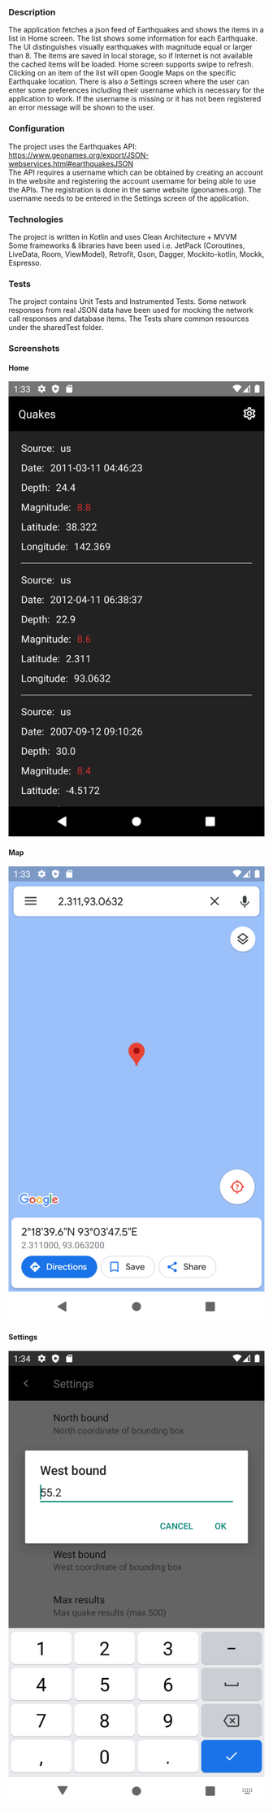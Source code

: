 ### Description

The application fetches a json feed of Earthquakes and shows the items in a list in Home screen.
The list shows some information for each Earthquake. The UI distinguishes visually earthquakes
with magnitude equal or larger than 8. The items are saved in local storage, so if Internet 
is not available the cached items will be loaded. Home screen supports swipe to refresh.
Clicking on an item of the list will open Google Maps on the specific Earthquake location.
There is also a Settings screen where the user can enter some preferences including their username 
which is necessary for the application to work. If the username is missing or it has not been registered
an error message will be shown to the user.

### Configuration

The project uses the Earthquakes API: https://www.geonames.org/export/JSON-webservices.html#earthquakesJSON  
The API requires a username which can be obtained by creating an account in the website and registering the 
account username for being able to use the APIs. The registration is done in the same website (geonames.org). 
The username needs to be entered in the Settings screen of the application.

### Technologies

The project is written in Kotlin and uses Clean Architecture + MVVM \
Some frameworks & libraries have been used i.e. JetPack (Coroutines, LiveData, Room, ViewModel), 
Retrofit, Gson, Dagger, Mockito-kotlin, Mockk, Espresso.

### Tests

The project contains Unit Tests and Instrumented Tests. Some network responses from real JSON data have been 
used for mocking the network call responses and database items. The Tests share common resources under the 
sharedTest folder.

### Screenshots

#### Home
![Alt text](screenshots/home-1.png?raw=true "app screenshot")

#### Map
![Alt text](screenshots/map-1.png?raw=true "app screenshot")

#### Settings
![Alt text](screenshots/settings-1.png?raw=true "app screenshot")
